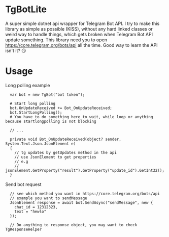 # TgBotLite
A super simple dotnet api wrapper for Telegram Bot API. 
I try to make this library as simple as possible (KISS), without any hard linked classes or weird way to handle things, which gets broken when Telegram Bot API update something.
This library need you to open https://core.telegram.org/bots/api all the time. Good way to learn the API isn't it? 😏

# Usage

Long polling example
```
  var bot = new TgBot("bot token");
  
  # Start long polling
  bot.OnUpdateReceived += Bot_OnUpdateReceived;
  bot.StartLongPolling();
  # You have to do something here to wait, while loop or anything because startlongpolling is not blocking
  
  // ...
  
  private void Bot_OnUpdateReceived(object? sender, System.Text.Json.JsonElement e)
  {
    // tg updates by getUpdates method in the api
    // use JsonElement to get properties
    // e.g
    // jsonElement.GetProperty("result").GetProperty("update_id").GetInt32();
  }
```

Send bot request
```
  // see which method you want in https://core.telegram.org/bots/api
  // example you want to sendMessage
  JsonElement response = await bot.SendAsync("sendMessage", new {
    chat_id = 12312323,
    text = "hewlo"
  });
  
  // Do anything to response object, you may want to check TgResponseHelper
```
